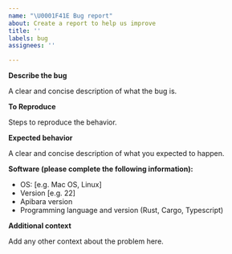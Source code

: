 ```yaml
---
name: "\U0001F41E Bug report"
about: Create a report to help us improve
title: ''
labels: bug
assignees: ''

---
```


**Describe the bug**

A clear and concise description of what the bug is.

**To Reproduce**

Steps to reproduce the behavior.

**Expected behavior**

A clear and concise description of what you expected to happen.

**Software (please complete the following information):**

- OS: [e.g. Mac OS, Linux]
- Version [e.g. 22]
- Apibara version
- Programming language and version (Rust, Cargo, Typescript)

**Additional context**

Add any other context about the problem here.

